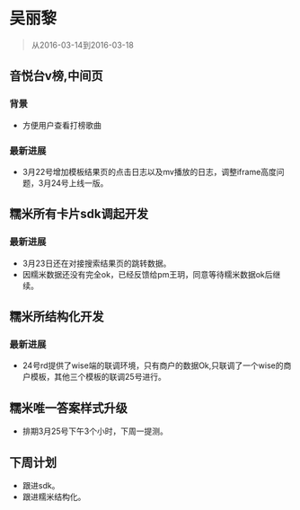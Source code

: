 # 吴丽黎

> 从2016-03-14到2016-03-18


## 音悦台v榜,中间页

### 背景

* 方便用户查看打榜歌曲

### 最新进展

* 3月22号增加模板结果页的点击日志以及mv播放的日志，调整iframe高度问题，3月24号上线一版。

## 糯米所有卡片sdk调起开发

### 最新进展

* 3月23日还在对接搜索结果页的跳转数据。
* 因糯米数据还没有完全ok，已经反馈给pm王玥，同意等待糯米数据ok后继续。


## 糯米所结构化开发

### 最新进展

* 24号rd提供了wise端的联调环境，只有商户的数据Ok,只联调了一个wise的商户模板，其他三个模板的联调25号进行。

## 糯米唯一答案样式升级


* 排期3月25号下午3个小时，下周一提测。




## 下周计划


* 跟进sdk。
* 跟进糯米结构化。
